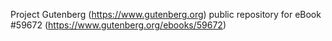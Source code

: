 Project Gutenberg (https://www.gutenberg.org) public repository for
eBook #59672 (https://www.gutenberg.org/ebooks/59672)
